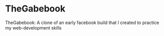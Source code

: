 # TheGabebook
TheGabebook: A clone of an early facebook build that I created to practice my web-development skills
